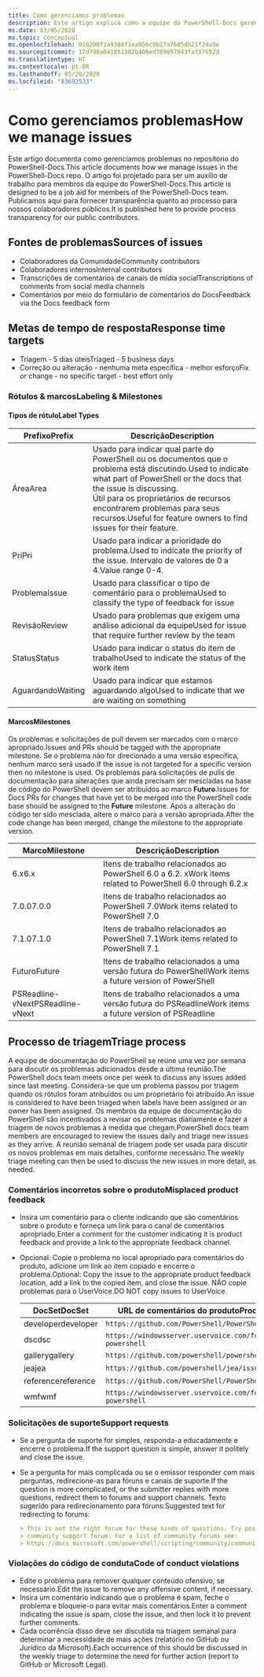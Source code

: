 ```yaml
---
title: Como gerenciamos problemas
description: Este artigo explica como a equipe do PowerShell-Docs gerencia solicitações de pull.
ms.date: 03/05/2020
ms.topic: conceptual
ms.openlocfilehash: 018200f1a9384f1ea956c9b27a7605db21f2da9e
ms.sourcegitcommit: 17d798a041851382b406ed789097843faf37692d
ms.translationtype: HT
ms.contentlocale: pt-BR
ms.lasthandoff: 05/20/2020
ms.locfileid: "83692533"
---
```

# <a name="how-we-manage-issues"></a><span data-ttu-id="c448f-103">Como gerenciamos problemas</span><span class="sxs-lookup"><span data-stu-id="c448f-103">How we manage issues</span></span>

<span data-ttu-id="c448f-104">Este artigo documenta como gerenciamos problemas no repositório do PowerShell-Docs.</span><span class="sxs-lookup"><span data-stu-id="c448f-104">This article documents how we manage issues in the PowerShell-Docs repo.</span></span> <span data-ttu-id="c448f-105">O artigo foi projetado para ser um auxílio de trabalho para membros da equipe do PowerShell-Docs.</span><span class="sxs-lookup"><span data-stu-id="c448f-105">This article is designed to be a job aid for members of the PowerShell-Docs team.</span></span> <span data-ttu-id="c448f-106">Publicamos aqui para fornecer transparência quanto ao processo para nossos colaboradores públicos.</span><span class="sxs-lookup"><span data-stu-id="c448f-106">It is published here to provide process transparency for our public contributors.</span></span>

## <a name="sources-of-issues"></a><span data-ttu-id="c448f-107">Fontes de problemas</span><span class="sxs-lookup"><span data-stu-id="c448f-107">Sources of issues</span></span>

- <span data-ttu-id="c448f-108">Colaboradores da Comunidade</span><span class="sxs-lookup"><span data-stu-id="c448f-108">Community contributors</span></span>
- <span data-ttu-id="c448f-109">Colaboradores internos</span><span class="sxs-lookup"><span data-stu-id="c448f-109">Internal contributors</span></span>
- <span data-ttu-id="c448f-110">Transcrições de comentários de canais de mídia social</span><span class="sxs-lookup"><span data-stu-id="c448f-110">Transcriptions of comments from social media channels</span></span>
- <span data-ttu-id="c448f-111">Comentários por meio do formulário de comentários do Docs</span><span class="sxs-lookup"><span data-stu-id="c448f-111">Feedback via the Docs feedback form</span></span>

## <a name="response-time-targets"></a><span data-ttu-id="c448f-112">Metas de tempo de resposta</span><span class="sxs-lookup"><span data-stu-id="c448f-112">Response time targets</span></span>

- <span data-ttu-id="c448f-113">Triagem - 5 dias úteis</span><span class="sxs-lookup"><span data-stu-id="c448f-113">Triaged - 5 business days</span></span>
- <span data-ttu-id="c448f-114">Correção ou alteração - nenhuma meta específica - melhor esforço</span><span class="sxs-lookup"><span data-stu-id="c448f-114">Fix or change - no specific target - best effort only</span></span>

### <a name="labeling--milestones"></a><span data-ttu-id="c448f-115">Rótulos & marcos</span><span class="sxs-lookup"><span data-stu-id="c448f-115">Labeling & Milestones</span></span>

#### <a name="label-types"></a><span data-ttu-id="c448f-116">Tipos de rótulo</span><span class="sxs-lookup"><span data-stu-id="c448f-116">Label Types</span></span>

|<span data-ttu-id="c448f-117">Prefixo</span><span class="sxs-lookup"><span data-stu-id="c448f-117">Prefix</span></span>  | <span data-ttu-id="c448f-118">Descrição</span><span class="sxs-lookup"><span data-stu-id="c448f-118">Description</span></span>                                                         |
|------- | --------------------------------------------------------------------|
|<span data-ttu-id="c448f-119">Área</span><span class="sxs-lookup"><span data-stu-id="c448f-119">Area</span></span>    | <span data-ttu-id="c448f-120">Usado para indicar qual parte do PowerShell ou os documentos que o problema está discutindo.</span><span class="sxs-lookup"><span data-stu-id="c448f-120">Used to indicate what part of PowerShell or the docs that the issue is discussing.</span></span><br><span data-ttu-id="c448f-121">Útil para os proprietários de recursos encontrarem problemas para seus recursos.</span><span class="sxs-lookup"><span data-stu-id="c448f-121">Useful for feature owners to find issues for their feature.</span></span>|
|<span data-ttu-id="c448f-122">Pri</span><span class="sxs-lookup"><span data-stu-id="c448f-122">Pri</span></span>     | <span data-ttu-id="c448f-123">Usado para indicar a prioridade do problema.</span><span class="sxs-lookup"><span data-stu-id="c448f-123">Used to indicate the priority of the issue.</span></span> <span data-ttu-id="c448f-124">Intervalo de valores de 0 a 4.</span><span class="sxs-lookup"><span data-stu-id="c448f-124">Value range 0-4.</span></span>        |
|<span data-ttu-id="c448f-125">Problema</span><span class="sxs-lookup"><span data-stu-id="c448f-125">Issue</span></span>   | <span data-ttu-id="c448f-126">Usado para classificar o tipo de comentário para o problema</span><span class="sxs-lookup"><span data-stu-id="c448f-126">Used to classify the type of feedback for issue</span></span>                     |
|<span data-ttu-id="c448f-127">Revisão</span><span class="sxs-lookup"><span data-stu-id="c448f-127">Review</span></span>  | <span data-ttu-id="c448f-128">Usado para problemas que exigem uma análise adicional da equipe</span><span class="sxs-lookup"><span data-stu-id="c448f-128">Used for issue that require further review by the team</span></span>              |
|<span data-ttu-id="c448f-129">Status</span><span class="sxs-lookup"><span data-stu-id="c448f-129">Status</span></span>  | <span data-ttu-id="c448f-130">Usado para indicar o status do item de trabalho</span><span class="sxs-lookup"><span data-stu-id="c448f-130">Used to indicate the status of the work item</span></span>                        |
|<span data-ttu-id="c448f-131">Aguardando</span><span class="sxs-lookup"><span data-stu-id="c448f-131">Waiting</span></span> | <span data-ttu-id="c448f-132">Usado para indicar que estamos aguardando algo</span><span class="sxs-lookup"><span data-stu-id="c448f-132">Used to indicate that we are waiting on something</span></span>                   |

#### <a name="milestones"></a><span data-ttu-id="c448f-133">Marcos</span><span class="sxs-lookup"><span data-stu-id="c448f-133">Milestones</span></span>

<span data-ttu-id="c448f-134">Os problemas e solicitações de pull devem ser marcados com o marco apropriado.</span><span class="sxs-lookup"><span data-stu-id="c448f-134">Issues and PRs should be tagged with the appropriate milestone.</span></span> <span data-ttu-id="c448f-135">Se o problema não for direcionado a uma versão específica, nenhum marco será usado.</span><span class="sxs-lookup"><span data-stu-id="c448f-135">If the issue is not targeted for a specific version then no milestone is used.</span></span> <span data-ttu-id="c448f-136">Os problemas para solicitações de pulls de documentação para alterações que ainda precisam ser mescladas na base de código do PowerShell devem ser atribuídos ao marco **Futuro**.</span><span class="sxs-lookup"><span data-stu-id="c448f-136">Issues for Docs PRs for changes that have yet to be merged into the PowerShell code base should be assigned to the **Future** milestone.</span></span> <span data-ttu-id="c448f-137">Após a alteração do código ter sido mesclada, altere o marco para a versão apropriada.</span><span class="sxs-lookup"><span data-stu-id="c448f-137">After the code change has been merged, change the milestone to the appropriate version.</span></span>

|    <span data-ttu-id="c448f-138">Marco</span><span class="sxs-lookup"><span data-stu-id="c448f-138">Milestone</span></span>     |                    <span data-ttu-id="c448f-139">Descrição</span><span class="sxs-lookup"><span data-stu-id="c448f-139">Description</span></span>                     |
| ---------------- | -------------------------------------------------- |
| <span data-ttu-id="c448f-140">6.x</span><span class="sxs-lookup"><span data-stu-id="c448f-140">6.x</span></span>              | <span data-ttu-id="c448f-141">Itens de trabalho relacionados ao PowerShell 6.0 a 6.2. x</span><span class="sxs-lookup"><span data-stu-id="c448f-141">Work items related to PowerShell 6.0 through 6.2.x</span></span> |
| <span data-ttu-id="c448f-142">7.0.0</span><span class="sxs-lookup"><span data-stu-id="c448f-142">7.0.0</span></span>            | <span data-ttu-id="c448f-143">Itens de trabalho relacionados ao PowerShell 7.0</span><span class="sxs-lookup"><span data-stu-id="c448f-143">Work items related to PowerShell 7.0</span></span>               |
| <span data-ttu-id="c448f-144">7.1.0</span><span class="sxs-lookup"><span data-stu-id="c448f-144">7.1.0</span></span>            | <span data-ttu-id="c448f-145">Itens de trabalho relacionados ao PowerShell 7.1</span><span class="sxs-lookup"><span data-stu-id="c448f-145">Work items related to PowerShell 7.1</span></span>               |
| <span data-ttu-id="c448f-146">Futuro</span><span class="sxs-lookup"><span data-stu-id="c448f-146">Future</span></span>           | <span data-ttu-id="c448f-147">Itens de trabalho relacionados a uma versão futura do PowerShell</span><span class="sxs-lookup"><span data-stu-id="c448f-147">Work items a future version of PowerShell</span></span>          |
| <span data-ttu-id="c448f-148">PSReadline-vNext</span><span class="sxs-lookup"><span data-stu-id="c448f-148">PSReadline-vNext</span></span> | <span data-ttu-id="c448f-149">Itens de trabalho relacionados a uma versão futura do PSReadline</span><span class="sxs-lookup"><span data-stu-id="c448f-149">Work items a future version of PSReadline</span></span>          |

## <a name="triage-process"></a><span data-ttu-id="c448f-150">Processo de triagem</span><span class="sxs-lookup"><span data-stu-id="c448f-150">Triage process</span></span>

<span data-ttu-id="c448f-151">A equipe de documentação do PowerShell se reúne uma vez por semana para discutir os problemas adicionados desde a última reunião.</span><span class="sxs-lookup"><span data-stu-id="c448f-151">The PowerShell docs team meets once per week to discuss any issues added since last meeting.</span></span> <span data-ttu-id="c448f-152">Considera-se que um problema passou por triagem quando os rótulos foram atribuídos ou um proprietário foi atribuído.</span><span class="sxs-lookup"><span data-stu-id="c448f-152">An issue is considered to have been triaged when labels have been assigned or an owner has been assigned.</span></span> <span data-ttu-id="c448f-153">Os membros da equipe de documentação do PowerShell são incentivados a revisar os problemas diariamente e fazer a triagem de novos problemas à medida que chegam.</span><span class="sxs-lookup"><span data-stu-id="c448f-153">PowerShell docs team members are encouraged to review the issues daily and triage new issues as they arrive.</span></span> <span data-ttu-id="c448f-154">A reunião semanal de triagem pode ser usada para discutir os novos problemas em mais detalhes, conforme necessário.</span><span class="sxs-lookup"><span data-stu-id="c448f-154">The weekly triage meeting can then be used to discuss the new issues in more detail, as needed.</span></span>

### <a name="misplaced-product-feedback"></a><span data-ttu-id="c448f-155">Comentários incorretos sobre o produto</span><span class="sxs-lookup"><span data-stu-id="c448f-155">Misplaced product feedback</span></span>

- <span data-ttu-id="c448f-156">Insira um comentário para o cliente indicando que são comentários sobre o produto e forneça um link para o canal de comentários apropriado.</span><span class="sxs-lookup"><span data-stu-id="c448f-156">Enter a comment for the customer indicating it is product feedback and provide a link to the appropriate feedback channel.</span></span>
- <span data-ttu-id="c448f-157">Opcional: Copie o problema no local apropriado para comentários do produto, adicione um link ao item copiado e encerre o problema.</span><span class="sxs-lookup"><span data-stu-id="c448f-157">Optional: Copy the issue to the appropriate product feedback location, add a link to the copied item, and close the issue.</span></span> <span data-ttu-id="c448f-158">NÃO copie problemas para o UserVoice.</span><span class="sxs-lookup"><span data-stu-id="c448f-158">DO NOT copy issues to UserVoice.</span></span>

  | <span data-ttu-id="c448f-159">DocSet</span><span class="sxs-lookup"><span data-stu-id="c448f-159">DocSet</span></span>    | <span data-ttu-id="c448f-160">URL de comentários do produto</span><span class="sxs-lookup"><span data-stu-id="c448f-160">Product Feedback URL</span></span>                                           |
  | --------- | -------------------------------------------------------------- |
  | <span data-ttu-id="c448f-161">developer</span><span class="sxs-lookup"><span data-stu-id="c448f-161">developer</span></span> | `https://github.com/PowerShell/PowerShell/issues/new/choose`   |
  | <span data-ttu-id="c448f-162">dsc</span><span class="sxs-lookup"><span data-stu-id="c448f-162">dsc</span></span>       | `https://windowsserver.uservoice.com/forums/301869-powershell` |
  | <span data-ttu-id="c448f-163">gallery</span><span class="sxs-lookup"><span data-stu-id="c448f-163">gallery</span></span>   | `https://github.com/powershell/powershellgallery/issues/new`   |
  | <span data-ttu-id="c448f-164">jea</span><span class="sxs-lookup"><span data-stu-id="c448f-164">jea</span></span>       | `https://github.com/powershell/jea/issues/new`                 |
  | <span data-ttu-id="c448f-165">reference</span><span class="sxs-lookup"><span data-stu-id="c448f-165">reference</span></span> | `https://github.com/PowerShell/PowerShell/issues/new/choose`   |
  | <span data-ttu-id="c448f-166">wmf</span><span class="sxs-lookup"><span data-stu-id="c448f-166">wmf</span></span>       | `https://windowsserver.uservoice.com/forums/301869-powershell` |

### <a name="support-requests"></a><span data-ttu-id="c448f-167">Solicitações de suporte</span><span class="sxs-lookup"><span data-stu-id="c448f-167">Support requests</span></span>

- <span data-ttu-id="c448f-168">Se a pergunta de suporte for simples, responda-a educadamente e encerre o problema.</span><span class="sxs-lookup"><span data-stu-id="c448f-168">If the support question is simple, answer it politely and close the issue.</span></span>
- <span data-ttu-id="c448f-169">Se a pergunta for mais complicada ou se o emissor responder com mais perguntas, redirecione-as para fóruns e canais de suporte.</span><span class="sxs-lookup"><span data-stu-id="c448f-169">If the question is more complicated, or the submitter replies with more questions, redirect them to forums and support channels.</span></span> <span data-ttu-id="c448f-170">Texto sugerido para redirecionamento para fóruns:</span><span class="sxs-lookup"><span data-stu-id="c448f-170">Suggested text for redirecting to forums:</span></span>

  ```Markdown
  > This is not the right forum for these kinds of questions. Try posting your question in a
  > community support forum. For a list of community forums see:
  > https://docs.microsoft.com/powershell/scripting/community/community-support
  ```

### <a name="code-of-conduct-violations"></a><span data-ttu-id="c448f-171">Violações do código de conduta</span><span class="sxs-lookup"><span data-stu-id="c448f-171">Code of conduct violations</span></span>

- <span data-ttu-id="c448f-172">Edite o problema para remover qualquer conteúdo ofensivo, se necessário.</span><span class="sxs-lookup"><span data-stu-id="c448f-172">Edit the issue to remove any offensive content, if necessary.</span></span>
- <span data-ttu-id="c448f-173">Insira um comentário indicando que o problema é spam, feche o problema e bloqueie-o para evitar mais comentários.</span><span class="sxs-lookup"><span data-stu-id="c448f-173">Enter a comment indicating the issue is spam, close the issue, and then lock it to prevent further comments.</span></span>
- <span data-ttu-id="c448f-174">Cada ocorrência disso deve ser discutida na triagem semanal para determinar a necessidade de mais ações (relatório no GitHub ou Jurídico da Microsoft).</span><span class="sxs-lookup"><span data-stu-id="c448f-174">Each occurrence of this should be discussed in the weekly triage to determine the need for further action (report to GitHub or Microsoft Legal).</span></span>
